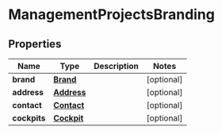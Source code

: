 

# ManagementProjectsBranding



## Properties

| Name | Type | Description | Notes |
|------------ | ------------- | ------------- | -------------|
|**brand** | [**Brand**](Brand.md) |  |  [optional] |
|**address** | [**Address**](Address.md) |  |  [optional] |
|**contact** | [**Contact**](Contact.md) |  |  [optional] |
|**cockpits** | [**Cockpit**](Cockpit.md) |  |  [optional] |



